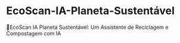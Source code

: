 # EcoScan-IA-Planeta-Sustentável
🌱EcoScan IA Planeta Sustentável: Um Assistente de Reciclagem e Compostagem com IA  
